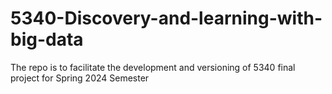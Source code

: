# 5340-Discovery-and-learning-with-big-data
The repo is to facilitate the development and versioning of 5340 final project for Spring 2024 Semester
